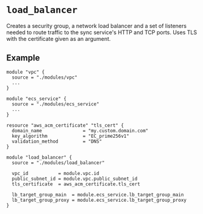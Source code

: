 `load_balancer`
===============

Creates a security group, a network load balancer and a set of listeners needed to route traffic to the sync service's HTTP and TCP ports. Uses TLS with the certificate given as an argument.

## Example

```hcl
module "vpc" {
  source = "./modules/vpc"
  ...
}

module "ecs_service" {
  source = "./modules/ecs_service"
  ...
}

resource "aws_acm_certificate" "tls_cert" {
  domain_name               = "my.custom.domain.com"
  key_algorithm             = "EC_prime256v1"
  validation_method         = "DNS"
}

module "load_balancer" {
  source = "./modules/load_balancer"
  
  vpc_id           = module.vpc.id
  public_subnet_id = module.vpc.public_subnet_id
  tls_certificate  = aws_acm_certificate.tls_cert

  lb_target_group_main  = module.ecs_service.lb_target_group_main
  lb_target_group_proxy = module.ecs_service.lb_target_group_proxy
}
```
